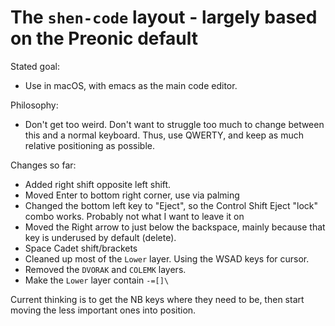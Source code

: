 # The `shen-code` layout - largely based on the Preonic default

Stated goal:

 - Use in macOS, with emacs as the main code editor.
 
 Philosophy:
 
 - Don't get too weird. Don't want to struggle too much to change between this and a normal keyboard. Thus, use QWERTY, and keep as much relative positioning as possible. 

Changes so far:

 - Added right shift opposite left shift. 
 - Moved Enter to bottom right corner, use via palming
 - Changed the bottom left key to "Eject", so the Control Shift Eject "lock" combo works. Probably not what I want to leave it on
 - Moved the Right arrow to just below the backspace, mainly because that key is underused by default (delete).
 - Space Cadet shift/brackets
 - Cleaned up most of the `Lower` layer. Using the WSAD keys for cursor.
 - Removed the `DVORAK` and `COLEMK` layers.
 - Make the `Lower` layer contain `-=[]\`
 
 Current thinking is to get the NB keys where they need to be, then start moving the less important ones into position.

